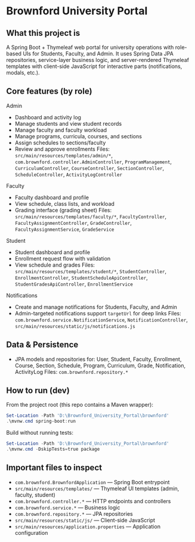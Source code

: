 **Brownford** University Portal
==========================

What this project is
--------------------
A Spring Boot + Thymeleaf web portal for university operations with role-based UIs for Students, Faculty, and Admin. It uses Spring Data JPA repositories, service-layer business logic, and server-rendered Thymeleaf templates with client-side JavaScript for interactive parts (notifications, modals, etc.).

Core features (by role)
----------------------
Admin
- Dashboard and activity log
- Manage students and view student records
- Manage faculty and faculty workload
- Manage programs, curricula, courses, and sections
- Assign schedules to sections/faculty
- Review and approve enrollments
Files: `src/main/resources/templates/admin/*`, `com.brownford.controller.AdminController`, `ProgramManagement`, `CurriculumController`, `CourseController`, `SectionController`, `ScheduleController`, `ActivityLogController`

Faculty
- Faculty dashboard and profile
- View schedule, class lists, and workload
- Grading interface (grading sheet)
Files: `src/main/resources/templates/faculty/*`, `FacultyController`, `FacultyAssignmentController`, `GradeController`, `FacultyAssignmentService`, `GradeService`

Student
- Student dashboard and profile
- Enrollment request flow with validation
- View schedule and grades
Files: `src/main/resources/templates/student/*`, `StudentController`, `EnrollmentController`, `StudentScheduleApiController`, `StudentGradesApiController`, `EnrollmentService`

Notifications
- Create and manage notifications for Students, Faculty, and Admin
- Admin-targeted notifications support `targetUrl` for deep links
Files: `com.brownford.service.NotificationService`, `NotificationController`, `src/main/resources/static/js/notifications.js`

Data & Persistence
------------------
- JPA models and repositories for: User, Student, Faculty, Enrollment, Course, Section, Schedule, Program, Curriculum, Grade, Notification, ActivityLog
Files: `com.brownford.repository.*`

How to run (dev)
-----------------
From the project root (this repo contains a Maven wrapper):

```powershell
Set-Location -Path 'D:\Brownford_University_Portal\brownford'
.\mvnw.cmd spring-boot:run
```

Build without running tests:

```powershell
Set-Location -Path 'D:\Brownford_University_Portal\brownford'
.\mvnw.cmd -DskipTests=true package
```

Important files to inspect
--------------------------
- `com.brownford.BrownfordApplication` — Spring Boot entrypoint
- `src/main/resources/templates/` — Thymeleaf UI templates (admin, faculty, student)
- `com.brownford.controller.*` — HTTP endpoints and controllers
- `com.brownford.service.*` — Business logic
- `com.brownford.repository.*` — JPA repositories
- `src/main/resources/static/js/` — Client-side JavaScript
- `src/main/resources/application.properties` — Application configuration
